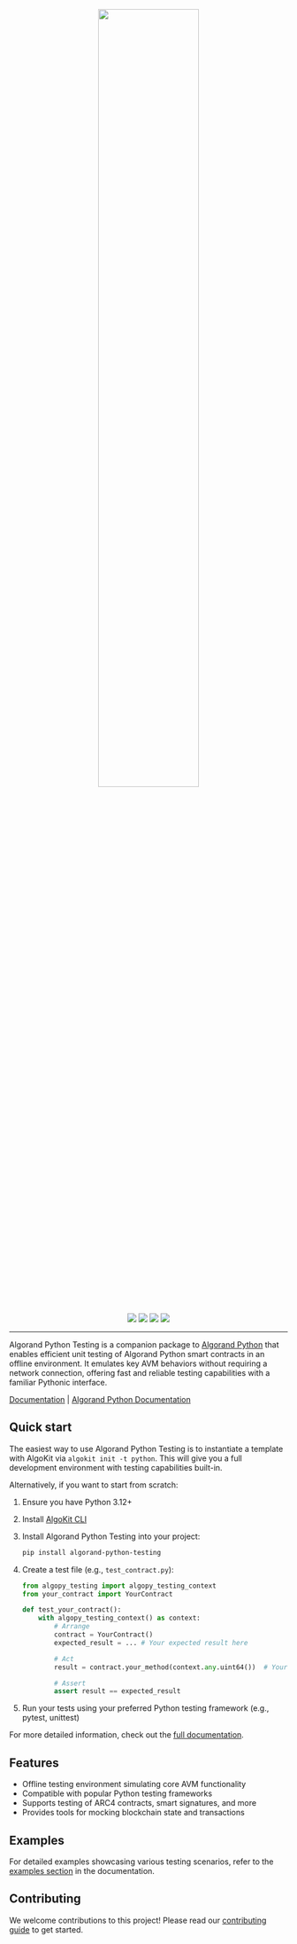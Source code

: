 <div align="center">
<a href="https://github.com/algorandfoundation/algorand-python-testing"><img src="https://bafybeiaibjaf6zy6hvef2rrysaacsfsyb3hw4qqtgn657gw7k5tdzqdxzi.ipfs.nftstorage.link/" width=60%></a>
</div>

<p align="center">
    <a target="_blank" href="https://algorandfoundation.github.io/algorand-python-testing/"><img src="https://img.shields.io/badge/docs-repository-74dfdc?logo=github&style=flat.svg" /></a>
    <a target="_blank" href="https://algorand.co/algokit/"><img src="https://img.shields.io/badge/learn-AlgoKit-74dfdc?logo=algorand&mac=flat.svg" /></a>
    <a target="_blank" href="https://github.com/algorandfoundation/algorand-python-testing"><img src="https://img.shields.io/github/stars/algorandfoundation/algorand-python-testing?color=74dfdc&logo=star&style=flat" /></a>
    <a target="_blank" href="https://algorand.co/algokit/"><img  src="https://api.visitorbadge.io/api/visitors?path=https%3A%2F%2Fgithub.com%2Falgorandfoundation%2Falgorand-python-testing&countColor=%2374dfdc&style=flat" /></a>
</p>

---

Algorand Python Testing is a companion package to [Algorand Python](https://github.com/algorandfoundation/puya) that enables efficient unit testing of Algorand Python smart contracts in an offline environment. It emulates key AVM behaviors without requiring a network connection, offering fast and reliable testing capabilities with a familiar Pythonic interface.

[Documentation](https://algorandfoundation.github.io/algorand-python-testing/) | [Algorand Python Documentation](https://algorandfoundation.github.io/puya/)

## Quick start

The easiest way to use Algorand Python Testing is to instantiate a template with AlgoKit via `algokit init -t python`. This will give you a full development environment with testing capabilities built-in.

Alternatively, if you want to start from scratch:

1. Ensure you have Python 3.12+
2. Install [AlgoKit CLI](https://github.com/algorandfoundation/algokit-cli?tab=readme-ov-file#install)
3. Install Algorand Python Testing into your project:
    ```bash
    pip install algorand-python-testing
    ```
4. Create a test file (e.g., `test_contract.py`):

    ```python
    from algopy_testing import algopy_testing_context
    from your_contract import YourContract

    def test_your_contract():
        with algopy_testing_context() as context:
            # Arrange
            contract = YourContract()
            expected_result = ... # Your expected result here

            # Act
            result = contract.your_method(context.any.uint64())  # Your test code here

            # Assert
            assert result == expected_result
    ```

5. Run your tests using your preferred Python testing framework (e.g., pytest, unittest)

For more detailed information, check out the [full documentation](https://algorandfoundation.github.io/algorand-python-testing/).

## Features

-   Offline testing environment simulating core AVM functionality
-   Compatible with popular Python testing frameworks
-   Supports testing of ARC4 contracts, smart signatures, and more
-   Provides tools for mocking blockchain state and transactions

## Examples

For detailed examples showcasing various testing scenarios, refer to the [examples section](https://algorandfoundation.github.io/algorand-python-testing/examples.html) in the documentation.

## Contributing

We welcome contributions to this project! Please read our [contributing guide](CONTRIBUTING.md) to get started.
